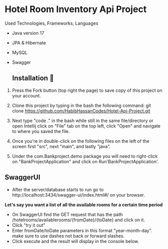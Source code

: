 # Hotel Room Inventory Api Project

Used Technologies, Frameworks, Languages
- Java version 17
- JPA & Hibernate
- MySQL
- Swagger


  ## Installation 🔌
  
1) Press the Fork button (top right the page) to save copy of this project on your account.

2) Clone this project by typing in the bash the following command:
git clone https://github.com/HabibHassanCodes/Hotel-Api-Project.git

3) Next type "code ." in the bash while still in the same file/directory or open Intellij click on "File" tab on the top left, click "Open" and navigate to where you saved the file.
4) Once you're in double-click on the following files on the left of the screen first "src", next "main", and lastly "java".
5) Under the com.Bankproject.demo package you will need to right-click on "BankProjectApplication" and click on Run'BankProjectApplication'.

## SwaggerUI
- After the server/database starts to run go to http://localhost:3434/swagger-ui/index.html#/ on your browser.
 
 **Let's say you want a list of all the available rooms for a certain time period**

- On SwaggerUI find the GET request that has the path /hotelrooms/availablerooms/{fromDate}/{toDate} and click on it.
- Click "try it out"
- Enter fromDate/toDate parameters in this format "year-month-day". make sure to use dashes not back or forward slashes. 
- Click execute and the result will display in the console below.




